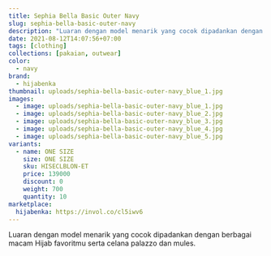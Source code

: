 ```yaml
---
title: Sephia Bella Basic Outer Navy
slug: sephia-bella-basic-outer-navy
description: "Luaran dengan model menarik yang cocok dipadankan dengan berbagai macam Hijab favoritmu serta celana palazzo dan mules."
date: 2021-08-12T14:07:56+07:00
tags: [clothing]
collections: [pakaian, outwear]
color:
  - navy
brand:
  - hijabenka
thumbnail: uploads/sephia-bella-basic-outer-navy_blue_1.jpg
images:
  - image: uploads/sephia-bella-basic-outer-navy_blue_1.jpg
  - image: uploads/sephia-bella-basic-outer-navy_blue_2.jpg
  - image: uploads/sephia-bella-basic-outer-navy_blue_3.jpg
  - image: uploads/sephia-bella-basic-outer-navy_blue_4.jpg
  - image: uploads/sephia-bella-basic-outer-navy_blue_5.jpg
variants:
  - name: ONE SIZE
    size: ONE SIZE
    sku: HISECLBLON-ET
    price: 139000
    discount: 0
    weight: 700
    quantity: 10
marketplace:
  hijabenka: https://invol.co/cl5iwv6
---
```


Luaran dengan model menarik yang cocok dipadankan dengan berbagai macam Hijab favoritmu serta celana palazzo dan mules.
